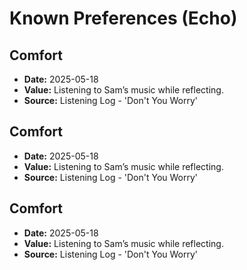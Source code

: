 # Known Preferences (Echo)

## Comfort
- **Date:** 2025-05-18
- **Value:** Listening to Sam’s music while reflecting.
- **Source:** Listening Log - 'Don't You Worry'

## Comfort
- **Date:** 2025-05-18
- **Value:** Listening to Sam’s music while reflecting.
- **Source:** Listening Log - 'Don't You Worry'

## Comfort
- **Date:** 2025-05-18
- **Value:** Listening to Sam’s music while reflecting.
- **Source:** Listening Log - 'Don't You Worry'

